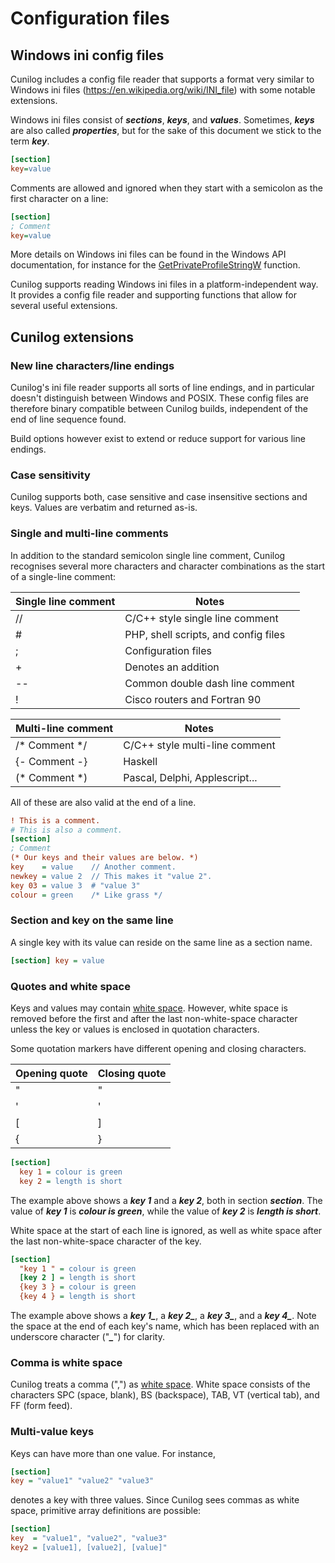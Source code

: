 # Configuration files
## Windows ini config files

Cunilog includes a config file reader that supports a format very similar to Windows ini files (https://en.wikipedia.org/wiki/INI_file) with some notable extensions.

Windows ini files consist of ***sections***, ***keys***, and ***values***. Sometimes, ***keys*** are also called ***properties***, but for the sake of this document we stick to the term ***key***.

```ini
[section]
key=value
```
Comments are allowed and ignored when they start with a semicolon as the first character on a line:
```ini
[section]
; Comment
key=value
```

More details on Windows ini files can be found in the Windows API documentation, for instance for the [GetPrivateProfileStringW](https://learn.microsoft.com/en-us/windows/win32/api/winbase/nf-winbase-getprivateprofilestringw) function.

Cunilog supports reading Windows ini files in a platform-independent way. It provides a config file reader and supporting functions that allow for several useful extensions.

## Cunilog extensions
### New line characters/line endings

Cunilog's ini file reader supports all sorts of line endings, and in particular doesn't distinguish between Windows and POSIX. These config files are therefore binary compatible between Cunilog builds, independent of the end of line sequence found.

Build options however exist to extend or reduce support for various line endings.

### Case sensitivity

Cunilog supports both, case sensitive and case insensitive sections and keys. Values are verbatim and returned as-is.

### Single and multi-line comments
In addition to the standard semicolon single line comment, Cunilog recognises several more characters and character combinations as the start of a single-line comment: 

| Single line comment | Notes                                |
| ------------------- | -------------------------------------|
| //                  | C/C++ style single line comment      |
| #                   | PHP, shell scripts, and config files |
| ;                   | Configuration files                  |
| +                   | Denotes an addition                  |
| --                  | Common double dash line comment      |
| !                   | Cisco routers and Fortran 90         |

| Multi-line comment | Notes                          |
| ------------------ | ------------------------------ |
| /* Comment */      | C/C++ style multi-line comment |
| {- Comment -}      | Haskell                        |
| (* Comment *)      | Pascal, Delphi, Applescript... |

All of these are also valid at the end of a line.
```ini
! This is a comment.
# This is also a comment.
[section]
; Comment
(* Our keys and their values are below. *)
key    = value    // Another comment.
newkey = value 2  // This makes it "value 2".
key 03 = value 3  # "value 3"
colour = green    /* Like grass */
```

### Section and key on the same line

A single key with its value can reside on the same line as a section name.
```ini
[section] key = value
```

### Quotes and white space

Keys and values may contain [white space](https://en.wikipedia.org/wiki/Whitespace_character).
However, white space is removed before the first and after the last non-white-space character
unless the key or values is enclosed in quotation characters.

Some quotation markers have different opening and closing characters.

| Opening quote | Closing quote |
| ------------- | ------------- |
| "             | "             |
| '             | '             |
| [             | ]             |
| {             | }             |

```ini
[section]
  key 1 = colour is green
  key 2 = length is short
```
The example above shows a ***key 1*** and a ***key 2***, both in section ***section***.
The value of ***key 1*** is ***colour is green***, while the value of ***key 2*** is
***length is short***.

White space at the start of each line is ignored, as well as white space after
the last non-white-space character of the key.

```ini
[section]
  "key 1 " = colour is green
  [key 2 ] = length is short
  {key 3 } = colour is green
  {key 4 } = length is short
```
The example above shows a ***key 1_***, a ***key 2_***, a ***key 3_***, and a ***key 4_***.
Note the space at the end of each key's name, which has been replaced with an
underscore character ("***_***") for clarity.

### Comma is white space

Cunilog treats a comma (",") as [white space](https://en.wikipedia.org/wiki/Whitespace_character).
White space consists of the characters SPC (space, blank), BS (backspace), TAB,
VT (vertical tab), and FF (form feed).

### Multi-value keys

Keys can have more than one value. For instance,
```ini
[section]
key = "value1" "value2" "value3"
```
denotes a key with three values. Since Cunilog sees commas as white space,
primitive array definitions are possible:
```ini
[section]
key  = "value1", "value2", "value3"
key2 = [value1], [value2], [value]"
```
